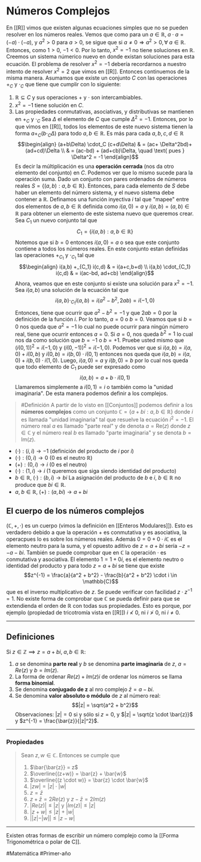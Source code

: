 # Números Complejos
En [[R]] vimos que existen algunas ecuaciones simples que no se pueden resolver en los números reales. Vemos que como para un $a \in \mathbb{R}, \; a \cdot a = (-a) \cdot (-a)$, y $a^2 > 0$ para $a>0$, se sigue que si $a \neq 0 \Rightarrow a^2 > 0, \forall \; a \in \mathbb{R}$. Entonces, como $1 > 0$, $-1 < 0$. Por lo tanto, $x^2 = -1$ no tiene soluciones en $\mathbb{R}$. Creemos un sistema númerico nuevo en donde existan soluciones para esta ecuación. 
El problema de resolver $x^2 = -1$ debería recordarnos a nuestro intento de resolver $x^2 =2$ que vimos en [[R]].  Entonces continuemos de la misma manera. Asumamos que existe un conjunto $C$ con las operaciones $+_C$ y $\cdot_C$  que tiene que cumplir con lo siguiente:
1. $\mathbb{R} \subseteq C$ y sus operaciones $+$ y $\cdot$ son intercambiables.
2. $x^2 = -1$ tiene solución en $C$. 
3. Las propiedades conmutativas, asociativas, y distributivas se mantienen en $+_C$ y $\cdot_C$ 
Sea $\Delta$ el elemento de $C$ que cumple $\Delta^2 = -1$. Entonces, por lo que vimos en [[R]], todos los elementos de este nuevo sistema tienen la forma $a +_C (b \cdot_C \Delta)$ para todo $a, b \in \mathbb{R}$. Es más para cada $a, b, c,d \in \mathbb{R}$ 
$$\begin{align}
(a+b\Delta) \cdot_C (c+d\Delta) & = (ac+ \Delta^2bd)+(ad+cd)\Delta \\
& = (ac-bd) + (ad+cb)\Delta, \quad \text{ pues } \Delta^2 = -1
\end{align}$$
Es decir la múltiplicación es una **operación cerrada** (nos da otro elemento del conjunto) en $C$. Podemos ver que lo mismo sucede para la operación suma. 
Dado un conjunto con pares ordenados de números reales $S = \{(a,b) : a,b \in \mathbb{R}\}$. Entonces, para cada elemento de $S$ debe haber un elemento del número sistema, y el nuevo sistema debe contener a $\mathbb{R}$. Definamos una función inyectiva $i$ tal que "mapee"  entre dos elementos de $a,b \in \mathbb{R}$  definida como $i(a,0) = a$ y $i(a,b) = (a,b) \in \mathbb{R}$ para obtener un elemento de este sistema nuevo que queremos crear. Sea $C_1$ un nuevo conjunto tal que
$$C_1 = \{i(a,b):a,b \in \mathbb{R}\}$$
Notemos que si $b=0$ entonces $i(a,0) = a$ o sea que este conjunto contiene a todos los números reales. En este conjunto estan definidas las operaciones $+_{C_1}$ y $\cdot_{C_1}$ tal que
$$\begin{align}
i(a,b) +_{C_1} i(c,d) & = i(a+c,b+d) \\
i(a,b) \cdot_{C_1} i(c,d) & = i(ac-bd, ad+cb) 
\end{align}$$
Ahora, veamos que en este conjunto si existe una solución para $x^2 = -1$. Sea $i(a,b)$ una solución de la ecuación tal que
$$i(a,b) \cdot_{C_1} i(a,b) = i(a^2-b^2, 2ab) = i(-1, 0)$$
Entonces, tiene que ocurrir que $a^2-b^2 = -1$ y que $2ab = 0$ por la definición de la función $i$. Por lo tanto, $a=0$ o $b=0$. Veamos que si $b=0$ nos queda que $a^2 = -1$ lo cual no puede ocurrir para ningún número real, tiene que ocurrir entonces $a =0$. Si $a=0$, nos queda $b^2 =1$ lo cual nos da como solución que $b=-1$ o $b= +1$. Pruebe usted mismo que $(i(0,1))^2 = i(-1,0)$ y $(i(0,-1))^2 = i(-1,0)$.
Podemos ver que si $i(a,b)= i(a,0) + i(0,b)$ y $i(0,b) = i(b,0) \cdot i(0,1)$ entonces nos queda que $i(a,b) = i(a,0) + i(b,0) \cdot i(1,0)$. Luego, $i(a,0) = a$ y $i(b,0) = b$ por lo cual nos queda que todo elemento de $C_1$ puede ser expresado como 
$$i(a,b) = a+b \cdot i(0,1)$$
Llamaremos simplemente a $i(0,1) = i$ o también como la "unidad imaginaria". De esta manera podemos definir a los complejos. 

> #Definición A partir de lo visto en [[Conjuntos]] podemos definir a los **números complejos** como un conjunto $\mathbb{C} = \{a+bi : a,b \in \mathbb{R}\}$ donde $i$ es llamada "unidad imaginaria" tal que resuelve la ecuación $i^2=-1$. El número real $a$ es llamado "parte real" y de denota $a = \mathrm{Re}(z)$ donde $z \in \mathbb{C}$  y el número real $b$ es llamado "parte imaginaria" y se denota $b= \mathrm{Im}(z)$.  
- $(\cdot): (i, i) \rightarrow -1$ (definición del producto de $i$ por $i$)
- $(\cdot): (0, i) \rightarrow 0$ (0 es el neutro $\mathbb{R}$)
- $(+): (0,i) \rightarrow i$ (0 es el neutro)
- $(\cdot): (1,i) \rightarrow i$ (1 queremos que siga siendo identidad del producto)
- $b \in \mathbb{R}, \; (\cdot):(b, i) \rightarrow bi$
La asignación del producto de $b$ e $i$, $b \in \mathbb{R}$ no produce que $bi \in \mathbb{R}$. 
- $a,\; b \in \mathbb{R}, \; (+): (a, bi) \rightarrow a+bi$


## El cuerpo de los números complejos
$(\mathbb{C}, +, \cdot)$ es un cuerpo (vimos la definición en [[Enteros Modulares]]). Esto es verdadero debido a que la operación $+$ es conmutativa y es asociativa, la operacpues lo es sobre los números reales. Además $0 = 0 + 0 \cdot i \mathbb{C}$ es el elemento neutro para la suma, y el opuesto aditivo de $z = a + bi$ sería $-z = -a -bi$.
También se puede comprobar que en $\mathbb{C}$ la operación $\cdot$ es conmutativa y asociativa. El elemento $1 = 1 + 0i$, es el elemento neutro o identidad del producto y para todo $z = a + bi$ se tiene que existe 
$$z^{-1} = \frac{a}{a^2 + b^2} - \frac{b}{a^2 + b^2} \cdot i \in \mathbb{C}$$
que es el inverso multiplicativo de $z$. Se puede verificar con facilidad $z \cdot z^{-1} = 1$.
No existe forma de comprobar que $\mathbb{C}$ se pueda definir para que se extendienda el orden de $\mathbb{R}$ con todas sus propiedades. Esto es porque, por ejemplo (propiedad de tricotromía vista en [[R]]) $i \nless 0$, ni $i \ngtr 0$, ni $i \neq 0$.

---

## Definiciones
Si $z \in \mathbb{Z} \implies z = a+bi, \; a,b \in \mathbb{R}$:
1. $a$ se denomina **parte real** y $b$ se denomina **parte imaginaria** de $z$, $a = Re(z)$ y $b = Im(z)$.
2. La forma de ordenar $Re(z) + Im(z)i$ de ordenar los números se llama **forma binomial**.
3. Se denomina **conjugado de z** al nro complejo $\bar{z} = a-bi$.
4. Se denomina **valor absoluto o módulo** de $z$ al número real:
	$$|z| = \sqrt{a^2 + b^2}$$
Observaciones: $|z|= 0$ si y sólo si $z = 0$, y $|z| = \sqrt{z \cdot \bar{z}}$ y $z^{-1} = \frac{\bar{z}}{|z|^2}$.

---

### Propiedades
> Sean $z, w \in \mathbb{C}$. Entonces se cumple que
> 1. $\bar{\bar{z}} = z$
> 2. $\overline{(z+w)} = \bar{z} + \bar{w}$
> 3. $\overline{(z \cdot w)} = \bar{z} \cdot \bar{w}$
> 4. $|zw| = |z| \cdot |w|$
> 5. $z = \bar{z}$
> 6. $z + \bar{z} = 2Re(z)$ y $z - \bar{z} = 2Im(z)$
> 7. $|Re(z)| \leq |z|$ y $|Im(z)| \leq |z|$ 
> 8. $|z+w| \leq |z|+|w|$
> 9. $||z|-|w|| \leq |z-w|$


---

Existen otras formas de escribir un número complejo como la [[Forma Trigonométrica o polar de C]].


#Matemática #Primer-año 